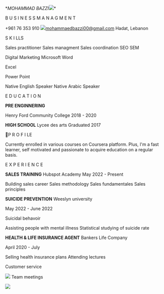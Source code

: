 
\**MOHAMMAD BAZZI![](Aspose.Words.2720f138-1603-4758-8286-7d688435ba01.001.png)**

B U S I N E S S  M A N A G M E N T

+961 76 353 910 ![](Aspose.Words.2720f138-1603-4758-8286-7d688435ba01.002.png)mohammaedbazzi00@gmail.com Hadat, Lebanon

S K I LLS

Sales practitioner Sales managment Sales coordination SEO SEM

Digital Marketing Microsoft Word

Excel

Power Point

Native English Speaker Native Arabic Speaker

E D U C A T I O N

**PRE ENGINNERING**

Henry Ford Community College 2018 - 2020

**HIGH SCHOOL** Lycee des arts Graduated 2017

P R O F I LE

Currently enrolled in various courses on Coursera  platform. Plus, I'm a fast learner, self motivated and passionate to acquire education on a regular basis.

E X P E R I E N C E

**SALES TRAINING** Hubspot Academy May 2022 - Present 

Building sales career Sales methodology Sales fundamentales Sales principles

**SUICIDE PREVENTION** Weeslyn university

May 2022 - June 2022

Suicidal behavoir

Assisting people with mental illness Statistical studying of suicide rate

**HEALTH & LIFE INSURANCE AGENT** Bankers Life Company

April 2020 - July 

Selling health insurance plans Attending lectures

Customer service

![](Aspose.Words.2720f138-1603-4758-8286-7d688435ba01.003.png) Team meetings

![](Aspose.Words.2720f138-1603-4758-8286-7d688435ba01.004.png)

